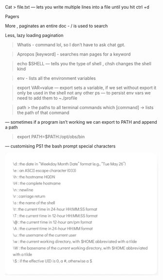Cat > file.txt — lets you write multiple lines into a file until you hit ctrl +d

Pagers

More , paginates an entire doc - / is used to search

Less, lazy loading pagination

> Whatis - command lol, so I don’t have to ask chat gpt.

> Apropos [keyword] - searches man pages for a keyword

> echo $SHELL — tells you the type of shell , chsh changes the shell kind

> env - lists all the environment variables

> export VAR=value — export sets a variable, if we set without export it only be used in the shell not any other ps
> — to persist env vars we need to add them to ~./profile

> path > the paths to all terminal commands
> which [command] -> lists the path of that command

— sometimes if a program isn’t working we can export to PATH and append a path

> export PATH=$PATH:/opt/obs/bin

— customising PS1 the bash prompt special characters

![PS1](../../images/PS1.png)
